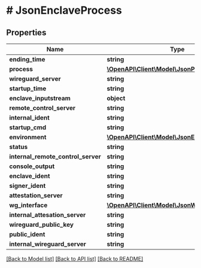 # # JsonEnclaveProcess

## Properties

Name | Type | Description | Notes
------------ | ------------- | ------------- | -------------
**ending_time** | **string** |  | [optional] 
**process** | [**\OpenAPI\Client\Model\JsonProcess**](JsonProcess.md) |  | [optional] 
**wireguard_server** | **string** |  | [optional] 
**startup_time** | **string** |  | [optional] 
**enclave_inputstream** | **object** |  | [optional] 
**remote_control_server** | **string** |  | [optional] 
**internal_ident** | **string** |  | [optional] 
**startup_cmd** | **string** |  | [optional] 
**environment** | [**\OpenAPI\Client\Model\JsonEnvironment**](JsonEnvironment.md) |  | [optional] 
**status** | **string** |  | [optional] 
**internal_remote_control_server** | **string** |  | [optional] 
**console_output** | **string** |  | [optional] 
**enclave_ident** | **string** |  | [optional] 
**signer_ident** | **string** |  | [optional] 
**attestation_server** | **string** |  | [optional] 
**wg_interface** | [**\OpenAPI\Client\Model\JsonWireguardInterface**](JsonWireguardInterface.md) |  | [optional] 
**internal_attesation_server** | **string** |  | [optional] 
**wireguard_public_key** | **string** |  | [optional] 
**public_ident** | **string** |  | [optional] 
**internal_wireguard_server** | **string** |  | [optional] 

[[Back to Model list]](../../README.md#documentation-for-models) [[Back to API list]](../../README.md#documentation-for-api-endpoints) [[Back to README]](../../README.md)


